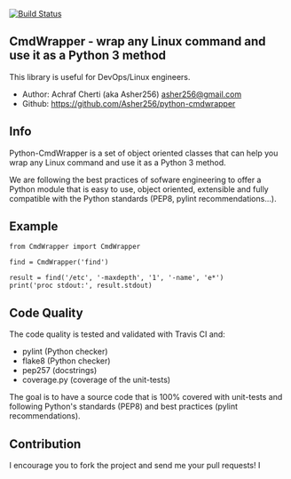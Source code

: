 [![Build Status](https://travis-ci.org/Asher256/python-cmdwrapper.svg?branch=master)](https://travis-ci.org/Asher256/python-cmdwrapper)

## CmdWrapper - wrap any Linux command and use it as a Python 3 method

This library is useful for DevOps/Linux engineers.

- Author: Achraf Cherti (aka Asher256) <asher256@gmail.com>
- Github: https://github.com/Asher256/python-cmdwrapper

## Info

Python-CmdWrapper is a set of object oriented classes that can help you wrap any Linux
command and use it as a Python 3 method.

We are following the best practices of sofware engineering to offer a Python
module that is easy to use, object oriented, extensible and fully compatible
with the Python standards (PEP8, pylint recommendations...).

## Example
```
from CmdWrapper import CmdWrapper

find = CmdWrapper('find')

result = find('/etc', '-maxdepth', '1', '-name', 'e*')
print('proc stdout:', result.stdout)

```

## Code Quality
The code quality is tested and validated with Travis CI and:
- pylint (Python checker)
- flake8 (Python checker)
- pep257 (docstrings)
- coverage.py (coverage of the unit-tests)

The goal is to have a source code that is 100% covered with unit-tests and
following Python's standards (PEP8) and best practices (pylint recommendations).

## Contribution

I encourage you to fork the project and send me your pull requests! I
